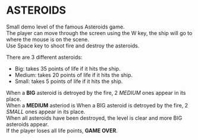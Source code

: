 # ASTEROIDS
Small demo level of the famous Asteroids game.  
The player can move through the screen using the W key, the ship will go to where the mouse is on the scene.  
Use Space key to shoot fire and destroy the asteroids.  

There are 3 different asteroids:
- Big: takes 35 points of life if it hits the ship.
- Medium: takes 20 points of life if it hits the ship.
- Small: takes 5 points of life if it hits the ship.

When a **BIG** asteroid is detroyed by the fire, 2 _MEDIUM_ ones appear in its place.  
When a **MEDIUM** asteriod is When a BIG asteroid is detroyed by the fire, 2 _SMALL_ ones appear in its place.  
When all asteroids have been destroyed, the level is clear and more BIG asteroids appear.  
If the player loses all life points, **GAME OVER**.
